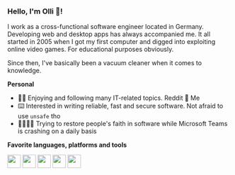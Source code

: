 ### Hello, I'm Olli :wave:!

I work as a cross-functional software engineer located in Germany. Developing web and desktop apps has always accompanied me. It all started in 2005 when I got my first computer and digged into exploiting online video games. For educational purposes obviously.

Since then, I've basically been a vacuum cleaner when it comes to knowledge.

**Personal**

- :man_astronaut: Enjoying and following many IT-related topics. Reddit :handshake: Me
- :keyboard: Interested in writing reliable, fast and secure software. Not afraid to use `unsafe` tho
- :family_man_woman_girl_boy: Trying to restore people's faith in software while Microsoft Teams is crashing on a daily basis

**Favorite languages, platforms and tools**

<p float="left">
  <img height="30" src="https://img.shields.io/badge/rust-%23000000.svg?style=flat-square&logo=rust&logoColor=white">
  <img height="30" src="https://img.shields.io/badge/c%23-5C2D91?style=flat-square&logo=.net&logoColor=white">
  <img height="30" src="https://img.shields.io/badge/typescript-%23007ACC.svg?style=flat-square&logo=typescript&logoColor=white">
  <img height="30" src="https://img.shields.io/badge/postgres-%23316192.svg?style=flat-square&logo=postgresql&logoColor=white">
  <img height="30" src="https://img.shields.io/badge/docker-%230db7ed.svg?style=flat-square&logo=docker&logoColor=white">
</p>
